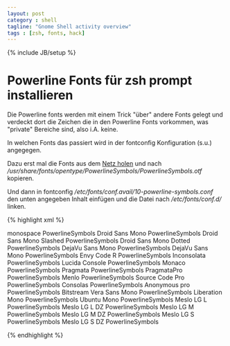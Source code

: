 ```yaml
---
layout: post
category : shell
tagline: "Gnome Shell activity overview"
tags : [zsh, fonts, hack]
---
```

{% include JB/setup %}

# Powerline Fonts für zsh prompt installieren

Die Powerline fonts werden mit einem Trick "über" andere Fonts gelegt und verdeckt dort die Zeichen die in den Powerline Fonts vorkommen, was "private" Bereiche sind, also i.A. keine.

In welchen Fonts das passiert wird in der fontconfig Konfiguration (s.u.) angegegen.

Dazu erst mal die Fonts aus dem [Netz holen](https://github.com/Lokaltog/powerline/raw/develop/font/PowerlineSymbols.otf) und nach
_/usr/share/fonts/opentype/PowerlineSymbols/PowerlineSymbols.otf_ kopieren.

Und dann in fontconfig _/etc/fonts/conf.avail/10-powerline-symbols.conf_ den unten angegeben Inhalt einfügen und die Datei nach _/etc/fonts/conf.d/_ linken.

{% highlight xml %}
<?xml version="1.0"?>
<!DOCTYPE fontconfig SYSTEM "fonts.dtd">

<fontconfig>
    <alias>
        <family>monospace</family>
        <prefer><family>PowerlineSymbols</family></prefer>
    </alias>
    <alias>
        <family>Droid Sans Mono</family>
        <prefer><family>PowerlineSymbols</family></prefer>
    </alias>
    <alias>
        <family>Droid Sans Mono Slashed</family>
        <prefer><family>PowerlineSymbols</family></prefer>
    </alias>
    <alias>
        <family>Droid Sans Mono Dotted</family>
        <prefer><family>PowerlineSymbols</family></prefer>
    </alias>
    <alias>
        <family>DejaVu Sans Mono</family>
        <prefer><family>PowerlineSymbols</family></prefer>
    </alias>
    <alias>
        <family>DejaVu Sans Mono</family>
        <prefer><family>PowerlineSymbols</family></prefer>
    </alias>
    <alias>
        <family>Envy Code R</family>
        <prefer><family>PowerlineSymbols</family></prefer>
    </alias>
    <alias>
        <family>Inconsolata</family>
        <prefer><family>PowerlineSymbols</family></prefer>
    </alias>
    <alias>
        <family>Lucida Console</family>
        <prefer><family>PowerlineSymbols</family></prefer>
    </alias>
    <alias>
        <family>Monaco</family>
        <prefer><family>PowerlineSymbols</family></prefer>
    </alias>
    <alias>
        <family>Pragmata</family>
        <prefer><family>PowerlineSymbols</family></prefer>
    </alias>
    <alias>
        <family>PragmataPro</family>
        <prefer><family>PowerlineSymbols</family></prefer>
    </alias>
    <alias>
        <family>Menlo</family>
        <prefer><family>PowerlineSymbols</family></prefer>
    </alias>
    <alias>
        <family>Source Code Pro</family>
        <prefer><family>PowerlineSymbols</family></prefer>
    </alias>
    <alias>
        <family>Consolas</family>
        <prefer><family>PowerlineSymbols</family></prefer>
    </alias>
    <alias>
        <family>Anonymous pro</family>
        <prefer><family>PowerlineSymbols</family></prefer>
    </alias>
    <alias>
        <family>Bitstream Vera Sans Mono</family>
        <prefer><family>PowerlineSymbols</family></prefer>
    </alias>
    <alias>
        <family>Liberation Mono</family>
        <prefer><family>PowerlineSymbols</family></prefer>
    </alias>
    <alias>
        <family>Ubuntu Mono</family>
        <prefer><family>PowerlineSymbols</family></prefer>
    </alias>
    <alias>
        <family>Meslo LG L</family>
        <prefer><family>PowerlineSymbols</family></prefer>
    </alias>
    <alias>
        <family>Meslo LG L DZ</family>
        <prefer><family>PowerlineSymbols</family></prefer>
    </alias>
    <alias>
        <family>Meslo LG M</family>
        <prefer><family>PowerlineSymbols</family></prefer>
    </alias>
    <alias>
        <family>Meslo LG M DZ</family>
        <prefer><family>PowerlineSymbols</family></prefer>
    </alias>
    <alias>
        <family>Meslo LG S</family>
        <prefer><family>PowerlineSymbols</family></prefer>
    </alias>
    <alias>
        <family>Meslo LG S DZ</family>
        <prefer><family>PowerlineSymbols</family></prefer>
    </alias>
</fontconfig>

{% endhighlight %}


